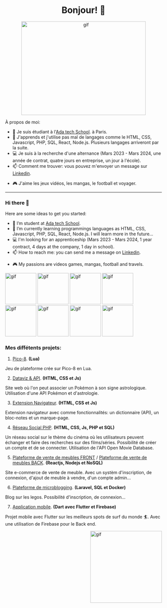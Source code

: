 <h1 align="center">Bonjour! 👋</h1>

<p align="center"><img alt="gif" src="https://github.com/Alexluu13/Alexluu13/blob/main/gif_code01.gif" width="400" height="300" /></p>

À propos de moi:

- 🔭 Je suis étudiant à l'[Ada tech School](https://adatechschool.fr/). à Paris.
- 🌱 J'apprends et j'utilise pas mal de langages comme le HTML, CSS, Javascript, PHP, SQL, React, Node.js. Plusieurs langages arriveront par la suite.
- 💻 Je suis à la recherche d'une alternance (Mars 2023 - Mars 2024, une année de contrat, quatre jours en entreprise, un jour à l'école).
- 📫 Comment me trouver: vous pouvez m'envoyer un message sur [Linkedin](https://www.linkedin.com/in/alexandre-luu).
<!--  - 🎞️ Mon portofolio se trouve [ici](https://peppermint-cairnsmore-8b1.notion.site/Portofolio-e431d6a1917d47df87a459ff3fb16813). -->
- 🎮 J'aime les jeux vidéos, les mangas, le football et voyager.

***

### Hi there 👋

Here are some ideas to get you started:

- 🔭 I’m student at [Ada tech School](https://adatechschool.fr/).
- 🌱 I’m currently learning programmings languages as HTML, CSS, Javascript, PHP, SQL, React, Node.js. I will learn more in the future...
- 💻 I'm looking for an apprenticeship (Mars 2023 - Mars 2024, 1 year contract, 4 days at the company, 1 day in school).
- 📫 How to reach me: you can send me a message on [Linkedin](https://www.linkedin.com/in/alexandre-luu).
<!-- - 🎞️ My portfolio is [here](https://peppermint-cairnsmore-8b1.notion.site/Portofolio-e431d6a1917d47df87a459ff3fb16813). -->
- 🎮 My passions are videos games, mangas, football and travels.

<p align="left">
  <img alt="gif" src="https://github.com/Alexluu13/Alexluu13/blob/main/gif_code11.gif" width="100" height="100"/>
  <img alt="gif" src="https://github.com/Alexluu13/Alexluu13/blob/main/gif_code12.gif" width="100" height="100"/>
  <img alt="gif" src="https://github.com/Alexluu13/Alexluu13/blob/main/gif_code04.gif" width="100" height="100"/>
  <img alt="gif" src="https://github.com/Alexluu13/Alexluu13/blob/main/gif_code05.gif" width="100" height="100"/>
  <img alt="gif" src="https://github.com/Alexluu13/Alexluu13/blob/main/gif_code06.gif" width="100" height="100"/>
  <img alt="gif" src="https://github.com/Alexluu13/Alexluu13/blob/main/gif_code07.gif" width="100" height="100"/>
  <img alt="gif" src="https://github.com/Alexluu13/Alexluu13/blob/main/gif_code08.gif" width="100" height="100"/>
  <img alt="gif" src="https://github.com/Alexluu13/Alexluu13/blob/main/gif_code09.gif" width="100" height="100"/>
</p>

### Mes diffétents projets:

1. [Pico-8](https://github.com/Alexluu13/P1_Pico-8-alfa). **(Lua)**
<p>Jeu de plateforme crée sur Pico-8 en Lua.</p>

2. [Dataviz & API](https://github.com/Alexluu13/P2_Poke-Astro-maj). **(HTML, CSS et Js)**
<p>Site web où l'on peut associer un Pokémon à son signe astrologique. Utilisation d'une API Pokémon et d'astrologie.</p>

3. [Extension Navigateur](https://github.com/Alexluu13/P3_Extension-navigateur-ada). **(HTML, CSS et Js)**
<p>Extension navigateur avec comme fonctionnalités: un dictionnaire (API), un bloc-notes et un marque-page. </p>

4. [Réseau Social PHP](https://github.com/Alexluu13/P4_ReseauSocial-PHP-mwaj). **(HTML, CSS, Js, PHP et SQL)**
<p>Un réseau social sur le thème du cinéma où les utilisateurs peuvent échanger et faire des recherches sur des films/séries. Possibilité de créer un compte et de se connecter. Utilisation de l'API Open Movie Database.</p>

5. [Plateforme de vente de meubles FRONT](https://github.com/Alexluu13/P5_E-commerce-front-fraises) / [Plateforme de vente de meubles BACK](https://github.com/Alexluu13/P5_E-commerce-back-fraises). **(Reactjs, Nodejs et NoSQL)**
<p>Site e-commerce de vente de meuble. Avec un systèm d'inscription, de connexion, d'ajout de meuble à vendre, d'un compte admin... </p>

6. [Plateforme de microblogging](https://github.com/Alexluu13/P6_projet-Insta-almaauch). **(Laravel, SQL et Docker)**
<p>Blog sur les legos. Possibilité d'inscription, de connexion... </p>

7. [Application mobile](https://github.com/Alexluu13/P7_Mobil-Flutter-ABMJ). **(Dart avec Flutter et Firebase)**
<p>Projet mobile avec Flutter sur les meilleurs spots de surf du monde 🏄. Avec une utilisation de Firebase pour le Back end.</p>

<p><img align="right" alt="gif" src="https://github.com/Alexluu13/Alexluu13/blob/main/gif_code15.gif" width="230" height="230" /></p>

